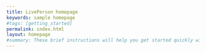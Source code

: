 ```yaml
---
title: LivePerson homepage
keywords: sample homepage
#tags: [getting_started]
permalink: index.html
layout: homepage
#summary: These brief instructions will help you get started quickly with the theme. The other topics in this help provide additional information and detail about working with other aspects of this theme and Jekyll.
---
```

